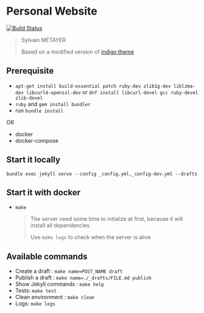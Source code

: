 # Personal Website

[![Build Status](https://travis-ci.org/sylvainmetayer/sylvainmetayer.svg?branch=master)](https://travis-ci.org/sylvainmetayer/sylvainmetayer)

> Sylvain METAYER
>
> Based on a modified version of [indigo theme](https://github.com/sergiokopplin/indigo)

## Prerequisite

- `apt-get install build-essential patch ruby-dev zlib1g-dev liblzma-dev libcurl4-openssl-dev` or `dnf install libcurl-devel gcc ruby-devel zlib-devel`
- `ruby` and `gem install bundler`
- run `bundle install`

OR

- docker
- docker-compose

## Start it locally

`bundle exec jekyll serve --config _config.yml,_config-dev.yml --drafts`

## Start it with docker

- `make`

    > The server need some time to intialize at first, because it will install all dependencies.
    >
    > Use `make logs` to check when the server is alive

## Available commands

- Create a draft : `make name=POST_NAME draft`
- Publish a draft : `make name=./_drafts/FILE.md publish`
- Show Jekyll commands : `make help`
- Tests: `make test`
- Clean environment : `make clean`
- Logs: `make logs`
